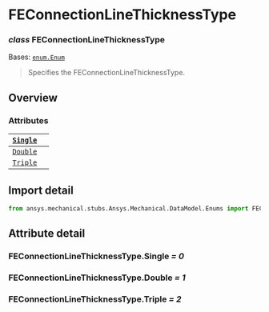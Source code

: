 # FEConnectionLineThicknessType

### *class* FEConnectionLineThicknessType

Bases: [`enum.Enum`](https://docs.python.org/3/library/enum.html#enum.Enum)

> Specifies the FEConnectionLineThicknessType.

> <!-- !! processed by numpydoc !! -->

## Overview

### Attributes

| [`Single`](#FEConnectionLineThicknessType.Single)   |    |
|-----------------------------------------------------|----|
| [`Double`](#FEConnectionLineThicknessType.Double)   |    |
| [`Triple`](#FEConnectionLineThicknessType.Triple)   |    |

## Import detail

```python
from ansys.mechanical.stubs.Ansys.Mechanical.DataModel.Enums import FEConnectionLineThicknessType
```

## Attribute detail

### FEConnectionLineThicknessType.Single *= 0*

### FEConnectionLineThicknessType.Double *= 1*

### FEConnectionLineThicknessType.Triple *= 2*
